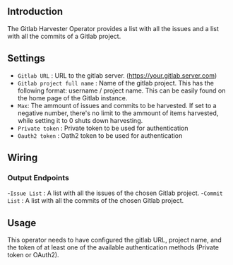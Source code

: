 ## Introduction

The Gitlab Harvester Operator provides a list with all the issues and a list with all the commits of a Gitlab project.

## Settings

- `Gitlab URL` : URL to the gitlab server. (https://your.gitlab.server.com)
- `Gitlab project full name` : Name of the gitlab project. This has the following format: username / project name. This can be easily found on the home page of the Gitlab instance.
- `Max`: The ammount of issues and commits to be harvested. If set to a negative number, there's  no limit to the ammount of items harvested, while setting it to 0 shuts down harvesting.
- `Private token` : Private token to be used for authentication
- `Oauth2 token` : Oath2 token to be used for authentication

## Wiring

### Output Endpoints

-`Issue List` : A list with all the issues of the chosen Gitlab project.
-`Commit List` : A list with all the commits of the chosen Gitlab project.

## Usage

This operator needs to have configured the gitlab URL, project name, and the token of at least one of the available authentication methods (Private token or OAuth2).